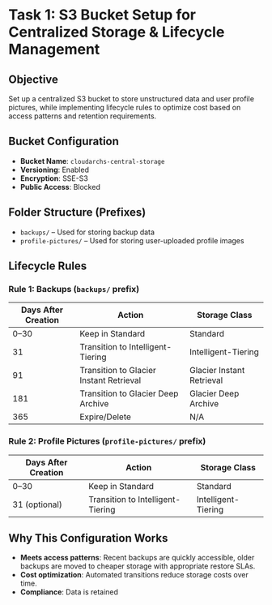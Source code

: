 # Task 1: S3 Bucket Setup for Centralized Storage & Lifecycle Management

## Objective
Set up a centralized S3 bucket to store unstructured data and user profile pictures, while implementing lifecycle rules to optimize cost based on access patterns and retention requirements.

## Bucket Configuration

- **Bucket Name**: `cloudarchs-central-storage`
- **Versioning**: Enabled
- **Encryption**: SSE-S3
- **Public Access**: Blocked

## Folder Structure (Prefixes)

- `backups/` – Used for storing backup data
- `profile-pictures/` – Used for storing user-uploaded profile images

## Lifecycle Rules

### Rule 1: Backups (`backups/` prefix)
| Days After Creation | Action                          | Storage Class               |
|---------------------|----------------------------------|-----------------------------|
| 0–30                | Keep in Standard                 | Standard                    |
| 31                  | Transition to Intelligent-Tiering| Intelligent-Tiering         |
| 91                  | Transition to Glacier Instant Retrieval | Glacier Instant Retrieval |
| 181                 | Transition to Glacier Deep Archive | Glacier Deep Archive       |
| 365                 | Expire/Delete                    | N/A                         |

### Rule 2: Profile Pictures (`profile-pictures/` prefix)
| Days After Creation | Action                          | Storage Class               |
|---------------------|----------------------------------|-----------------------------|
| 0–30                | Keep in Standard                 | Standard                    |
| 31 (optional)       | Transition to Intelligent-Tiering| Intelligent-Tiering         |

## Why This Configuration Works
- **Meets access patterns**: Recent backups are quickly accessible, older backups are moved to cheaper storage with appropriate restore SLAs.
- **Cost optimization**: Automated transitions reduce storage costs over time.
- **Compliance**: Data is retained